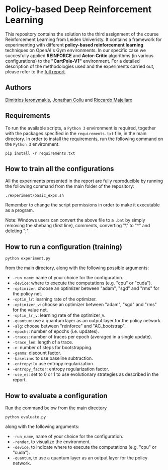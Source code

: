 # Policy-based Deep Reinforcement Learning
This repository contains the solution to the third assignment of the course Reinforcement Learning from Leiden Univeristy. It contains a framework for experimenting with different **policy-based reinforcement learning** techniques on OpenAI's Gym environments. In our specific case we succesfully applied **REINFORCE** and **Actor-Critic** algorithms (in various configurations) to the **"CartPole-V1"** environment. For a detailed description of the methodologies used and the experiments carried out, please refer to the <a href=https://github.com/JonathanCollu/RL_A3/blob/main/report_A3.pdf>full report</a>.

## Authors
<a href="https://github.com/OhGreat">Dimitrios Ieronymakis</a>, <a href="https://github.com/JonathanCollu">Jonathan Collu</a> and <a href="https://github.com/riccardomajellaro">Riccardo Majellaro</a>

## Requirements
To run the available scripts, a `Python 3` environment is required, together with the packages specified in the `requirements.txt` file, in the main directory. In order to install the requirements, run the following command on the `Python 3` environment:
 
 ```
 pip install -r requirements.txt
 ````

## How to train all the configurations
All the experiments presented in the report are fully reproducible by running the following command from the main folder of the repository:

```
./experiment/basic_exps.sh
``` 
Remember to change the script permissions in order to make it executable as a program.

Note: Windows users can convert the above file to a `.bat` by simply removing the shebang (first line), comments, converting "\\" to "^" and deleting ";".

## How to run a configuration (training)

```
python experiment.py
```
from the main directory, along with the following possible arguments:
- `-run_name`: name of your choice for the configuration.
- `-device`: where to execute the computations (e.g. "cpu" or "cuda").
- `-optimizer`: choose an optimizer between "adam", "sgd" and "rms" for the policy net.
- `-optim_lr`: learning rate of the optimizer.
- `-optimizer_v`: choose an optimizer between "adam", "sgd" and "rms" for the value net.
- `-optim_lr_v`: learning rate of the optimizer_v.
- `-quantum`: use a quantum layer as an output layer for the policy network.
- `-alg`: choose between "reinforce" and "AC_bootstrap".
- `-epochs`: number of epochs (i.e. updates).
- `-traces`: number of traces per epoch (averaged in a single update).
- `-trace_len`: length of a trace.
- `-n`: number of steps for bootstrapping.
- `-gamma`: discount factor.
- `-baseline`: to use baseline subtraction.
- `-entropy`: to use entropy regularization.
- `-entropy_factor`: entropy regularization factor.
- `-use_es`: set to 0 or 1 to use evolutionary strategies as described in the report.

## How to evaluate a configuration
Run the command below from the main directory
```
python evaluate.py
```
along with the following arguments:
- `-run_name`, name of your choice for the configuration.
- `-render`, to visualize the environment.
- `-device`, to indicate where to execute the computations (e.g. "cpu" or "cuda").
- `-quantum`, to use a quantum layer as an output layer for the policy network.

